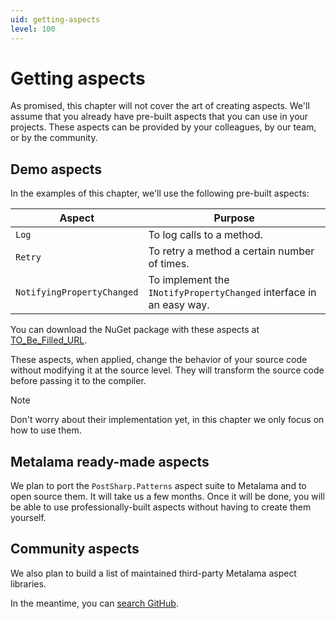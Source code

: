 ```yaml
---
uid: getting-aspects
level: 100
---
```

# Getting aspects

As promised, this chapter will not cover the art of creating aspects. We'll assume that you already have pre-built aspects that you can use in your projects. These aspects can be provided by your colleagues, by our team, or by the community.

## Demo aspects

In the examples of this chapter, we'll use the following pre-built aspects:

|Aspect | Purpose |
|-------|----------|
|`Log` | To log calls to a method.
|`Retry` | To retry a method a certain number of times.
|`NotifyingPropertyChanged` | To implement the `INotifyPropertyChanged` interface in an easy way.

You can download the NuGet package with these aspects at [TO_Be_Filled_URL](here).

These aspects, when applied, change the behavior of your source code without modifying it at the source level. They will transform the source code before passing it to the compiler.

> [!NOTE]
> Don't worry about their implementation yet, in this chapter we only focus on how to use them.

## Metalama ready-made aspects

We plan to port the `PostSharp.Patterns` aspect suite to Metalama and to open source them. It will take us a few months. Once it will be done, you will be able to use professionally-built aspects without having to create them yourself.

## Community aspects

We also plan to build a list of maintained third-party Metalama aspect libraries.

In the meantime, you can [search GitHub](https://github.com/search?p=1&q=metalama&type=Repositories).


